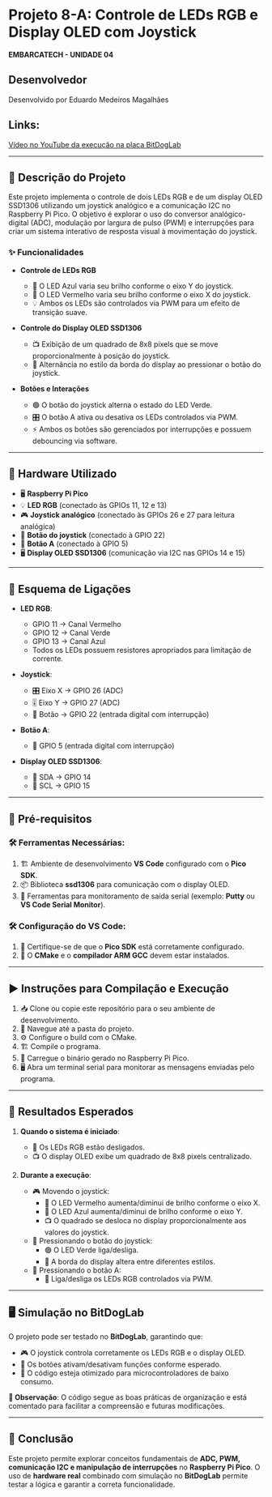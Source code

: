 # Projeto 8-A: Controle de LEDs RGB e Display OLED com Joystick

**EMBARCATECH - UNIDADE 04**

## Desenvolvedor
Desenvolvido por Eduardo Medeiros Magalhães

## Links:
[Vídeo no YouTube da execução na placa BitDogLab](https://youtu.be/lCyGTs5S6GU)

---

## 📌 Descrição do Projeto
Este projeto implementa o controle de dois LEDs RGB e de um display OLED SSD1306 utilizando um joystick analógico e a comunicação I2C no Raspberry Pi Pico. O objetivo é explorar o uso do conversor analógico-digital (ADC), modulação por largura de pulso (PWM) e interrupções para criar um sistema interativo de resposta visual à movimentação do joystick.

### ✨ Funcionalidades

- **Controle de LEDs RGB**
  - 🔵 O LED Azul varia seu brilho conforme o eixo Y do joystick.
  - 🔴 O LED Vermelho varia seu brilho conforme o eixo X do joystick.
  - 💡 Ambos os LEDs são controlados via PWM para um efeito de transição suave.

- **Controle do Display OLED SSD1306**
  - 📺 Exibição de um quadrado de 8x8 pixels que se move proporcionalmente à posição do joystick.
  - 🔲 Alternância no estilo da borda do display ao pressionar o botão do joystick.

- **Botões e Interações**
  - 🟢 O botão do joystick alterna o estado do LED Verde.
  - 🎛️ O botão A ativa ou desativa os LEDs controlados via PWM.
  - ⚡ Ambos os botões são gerenciados por interrupções e possuem debouncing via software.

---

## 🔧 Hardware Utilizado

- 🖥️ **Raspberry Pi Pico**
- 💡 **LED RGB** (conectado às GPIOs 11, 12 e 13)
- 🎮 **Joystick analógico** (conectado às GPIOs 26 e 27 para leitura analógica)
- 🔘 **Botão do joystick** (conectado à GPIO 22)
- 🔲 **Botão A** (conectado à GPIO 5)
- 🖥️ **Display OLED SSD1306** (comunicação via I2C nas GPIOs 14 e 15)

---

## 🔌 Esquema de Ligações

- **LED RGB**:
  - GPIO 11 → Canal Vermelho
  - GPIO 12 → Canal Verde
  - GPIO 13 → Canal Azul
  - Todos os LEDs possuem resistores apropriados para limitação de corrente.

- **Joystick**:
  - 🎛️ Eixo X → GPIO 26 (ADC)
  - 🎚️ Eixo Y → GPIO 27 (ADC)
  - 🔘 Botão → GPIO 22 (entrada digital com interrupção)

- **Botão A**:
  - 🔲 GPIO 5 (entrada digital com interrupção)

- **Display OLED SSD1306**:
  - 🔗 SDA → GPIO 14
  - 🔗 SCL → GPIO 15

---

## 🚀 Pré-requisitos

### 🛠️ Ferramentas Necessárias:
1. 🏗️ Ambiente de desenvolvimento **VS Code** configurado com o **Pico SDK**.
2. 📦 Biblioteca **ssd1306** para comunicação com o display OLED.
3. 🔌 Ferramentas para monitoramento de saída serial (exemplo: **Putty** ou **VS Code Serial Monitor**).

### 🛠️ Configuração do VS Code:
1. 📌 Certifique-se de que o **Pico SDK** está corretamente configurado.
2. 🔄 O **CMake** e o **compilador ARM GCC** devem estar instalados.

---

## ▶️ Instruções para Compilação e Execução

1. 📥 Clone ou copie este repositório para o seu ambiente de desenvolvimento.
2. 📂 Navegue até a pasta do projeto.
3. ⚙️ Configure o build com o CMake.
4. 🏗️ Compile o programa.
5. 🔄 Carregue o binário gerado no Raspberry Pi Pico.
6. 🖥️ Abra um terminal serial para monitorar as mensagens enviadas pelo programa.

---

## 🎯 Resultados Esperados

1. **Quando o sistema é iniciado**:
   - 📴 Os LEDs RGB estão desligados.
   - 📺 O display OLED exibe um quadrado de 8x8 pixels centralizado.

2. **Durante a execução**:
   - 🎮 Movendo o joystick:
     - 🔴 O LED Vermelho aumenta/diminui de brilho conforme o eixo X.
     - 🔵 O LED Azul aumenta/diminui de brilho conforme o eixo Y.
     - 📺 O quadrado se desloca no display proporcionalmente aos valores do joystick.
   - 🔘 Pressionando o botão do joystick:
     - 🟢 O LED Verde liga/desliga.
     - 🔲 A borda do display altera entre diferentes estilos.
   - 🔲 Pressionando o botão A:
     - 🔄 Liga/desliga os LEDs RGB controlados via PWM.

---

## 🖥️ Simulação no BitDogLab

O projeto pode ser testado no **BitDogLab**, garantindo que:
- 🎮 O joystick controla corretamente os LEDs RGB e o display OLED.
- 🔘 Os botões ativam/desativam funções conforme esperado.
- 📌 O código esteja otimizado para microcontroladores de baixo consumo.

**📌 Observação**: O código segue as boas práticas de organização e está comentado para facilitar a compreensão e futuras modificações.

---

## 🎉 Conclusão

Este projeto permite explorar conceitos fundamentais de **ADC, PWM, comunicação I2C e manipulação de interrupções** no **Raspberry Pi Pico**. O uso de **hardware real** combinado com simulação no **BitDogLab** permite testar a lógica e garantir a correta funcionalidade.


